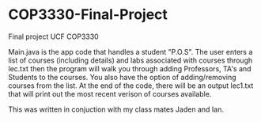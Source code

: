 # COP3330-Final-Project
Final project UCF COP3330

Main.java is the app code that handles a student "P.O.S". 
The user enters a list of courses (including details) and labs associated with courses through lec.txt
then the program will walk you through adding Professors, TA's and Students to the courses.
You also have the option of adding/removing courses from the list.
At the end of the code, there will be an output lec1.txt that will print out the most recent verison of courses available.

This was written in conjuction with my class mates Jaden and Ian.
